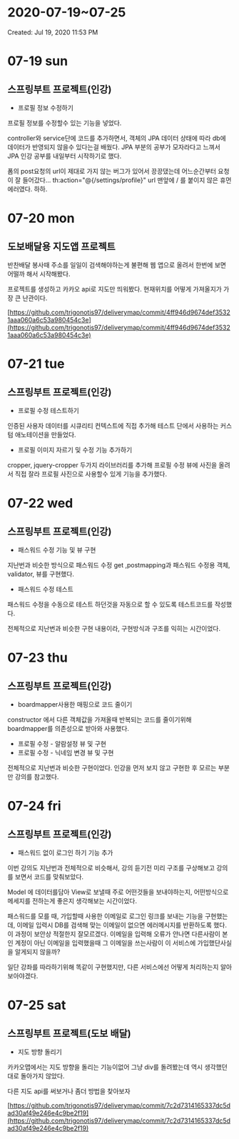 # 2020-07-19~07-25

Created: Jul 19, 2020 11:53 PM

# 07-19 sun

## 스프링부트 프로젝트(인강)

- 프로필 정보 수정하기

프로필 정보를 수정할수 있는 기능을 넣었다. 

controller와 service단에 코드를 추가하면서, 객체의 JPA 데이터 상태에 따라 db에 데이터가 반영되지 않을수 있다는걸 배웠다. JPA 부분의 공부가 모자라다고 느껴서 JPA 인강 공부를 내일부터 시작하기로 했다.

폼의 post요청의 url이 제대로 가지 않는 버그가 있어서 끙끙댔는데 어느순간부터 요청이 잘 들어갔다... th:action="@{/settings/profile}" url 맨앞에 / 를 붙이지 않은 휴먼 에러였다. 하하. 

# 07-20 mon

## 도보배달용 지도앱 프로젝트

반찬배달 봉사때 주소를 일일이 검색해야하는게 불편해 웹 앱으로 올려서 한번에 보면 어떨까 해서 시작해봤다.

프로젝트를 생성하고 카카오 api로 지도만 띄워봤다. 현재위치를 어떻게 가져올지가 가장 큰 난관이다.

[https://github.com/trigonotis97/deliverymap/commit/4ff946d9674def35321aaa060a6c53a980454c3e](https://github.com/trigonotis97/deliverymap/commit/4ff946d9674def35321aaa060a6c53a980454c3e)

# 07-21 tue

## 스프링부트 프로젝트(인강)

- 프로필 수정 테스트하기

인증된 사용자 데이터를 시큐리티 컨텍스트에 직접 추가해 테스트 단에서 사용하는 커스텀 애노테이션을 만들었다.

- 프로필 이미지 자르기 및 수정 기능 추가하기

cropper, jquery-cropper 두가지 라이브러리를 추가해 프로필 수정 뷰에 사진을 올려서 직접 잘라 프로필 사진으로 사용할수 있게 기능을 추가했다.

# 07-22 wed

## 스프링부트 프로젝트(인강)

- 패스워드 수정 기능 및 뷰 구현

지난번과 비슷한 방식으로 패스워드 수정 get ,postmapping과 패스워드 수정용 객체, validator, 뷰를 구현했다.

- 패스워드 수정 테스트

패스워드 수정을 수동으로 테스트 하던것을 자동으로 할 수 있도록 테스트코드를 작성했다.

전체적으로 지난번과 비슷한 구현 내용이라, 구현방식과 구조를 익히는 시간이었다.

# 07-23 thu

## 스프링부트 프로젝트(인강)

- boardmapper사용한 매핑으로 코드 줄이기

constructor 에서 다른 객체값을 가져올때 반복되는 코드를 줄이기위해 boardmapper를 의존성으로 받아와 사용했다.

- 프로필 수정 - 알람설정 뷰 및 구현
- 프로필 수정 - 닉네임 변경 뷰 및 구현

전체적으로 지난번과 비슷한 구현이었다. 인강을 먼저 보지 않고 구현한 후 모르는 부분만 강의를 참고했다.

# 07-24 fri

## 스프링부트 프로젝트(인강)

- 패스워드 없이 로그인 하기 기능 추가

이번 강의도 지난번과 전체적으로 비슷해서, 강의 듣기전 미리 구조를 구상해보고 강의를 보면서 코드를 맞춰보았다.

Model 에 데이터를담아 View로 보낼때 주로 어떤것들을 보내야하는지, 어떤방식으로 메세지를 전하는게 좋은지 생각해보는 시간이었다.

패스워드를 모를 때, 가입할때 사용한 이메일로 로그인 링크를 보내는 기능을 구현했는데, 이메일 입력시 DB를 검색해 맞는 이메일이 없으면 에러메시지를 반환하도록 했다. 이 과정이 보안상 적절한지 잘모르겠다. 이메일을 입력해 오류가 안나면 다른사람이 본인 계정이 아닌 이메일을 입력했을때 그 이메일을 쓰는사람이 이 서비스에 가입했단사실을 알게되지 않을까?

일단 강좌를 따라하기위해 똑같이 구현했지만, 다른 서비스에선 어떻게 처리하는지 알아보아야겠다.

# 07-25 sat

## 스프링부트 프로젝트(도보 배달)

- 지도 방향 돌리기

카카오맵에서는 지도 방향을 돌리는 기능이없어 그냥 div를 돌려봤는데 역시 생각했던대로 돌아가지 않았다.

다른 지도 api를 써보거나 좀더 방법을 찾아보자

[https://github.com/trigonotis97/deliverymap/commit/7c2d7314165337dc5dad30af49e246e4c9be2f19](https://github.com/trigonotis97/deliverymap/commit/7c2d7314165337dc5dad30af49e246e4c9be2f19)